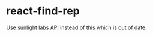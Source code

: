 # react-find-rep

[Use sunlight labs API](https://sunlightlabs.github.io/congress/) instead of [this](http://whoismyrepresentative.com/api) which is out of date.